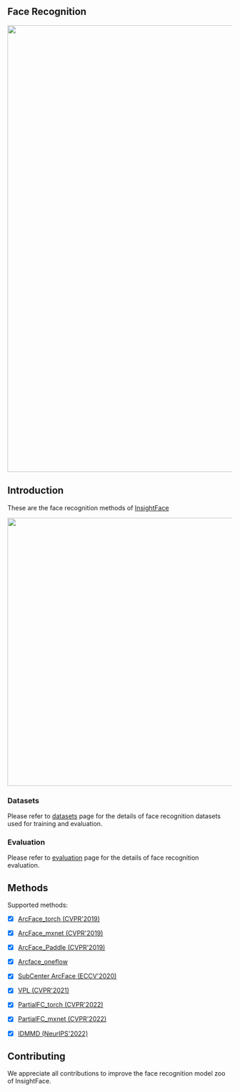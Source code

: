 ## Face Recognition


<div align="left">
  <img src="[https://www.turing.com/_next/image?url=https%3A%2F%2Fd2mk45aasx86xg.cloudfront.net%2FUsing_Deep_Learning_to_Design_Real_time_Face_Detection_and_Recognition_Systems_938a8cdcd7.jpg&w=1920&q=75]" width="1000"/>
</div>


## Introduction

These are the face recognition methods of [InsightFace](https://insightface.ai)


<div align="left">
  <img src="https://insightface.ai/assets/img/github/facerecognitionfromvideo.PNG" width="600"/>
</div>


### Datasets

  Please refer to [datasets](_datasets_) page for the details of face recognition datasets used for training and evaluation.

### Evaluation

  Please refer to [evaluation](_evaluation_) page for the details of face recognition evaluation.


## Methods


Supported methods:

- [x] [ArcFace_torch (CVPR'2019)](arcface_torch)
- [x] [ArcFace_mxnet (CVPR'2019)](arcface_mxnet)
- [x] [ArcFace_Paddle (CVPR'2019)](arcface_paddle)
- [x] [Arcface_oneflow](arcface_oneflow)
- [x] [SubCenter ArcFace (ECCV'2020)](subcenter_arcface)
- [x] [VPL (CVPR'2021)](vpl)
- [x] [PartialFC_torch (CVPR'2022)](arcface_torch)
- [x] [PartialFC_mxnet (CVPR'2022)](partial_fc)
- [x] [IDMMD (NeurIPS'2022)](https://github.com/deepinsight/insightface/tree/master/recognition/idmmd)


## Contributing

We appreciate all contributions to improve the face recognition model zoo of InsightFace. 


